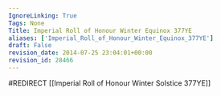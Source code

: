 ```yaml
---
IgnoreLinking: True
Tags: None
Title: Imperial Roll of Honour Winter Equinox 377YE
aliases: ['Imperial_Roll_of_Honour_Winter_Equinox_377YE']
draft: False
revision_date: 2014-07-25 23:04:01+00:00
revision_id: 28466
---
```


#REDIRECT [[Imperial Roll of Honour Winter Solstice 377YE]]